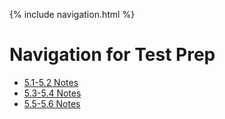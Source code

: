 {% include navigation.html %}


# Navigation for Test Prep

- [5.1-5.2 Notes](https://ad1616.github.io/ADtri3python/prepStuff/5notes12)
- [5.3-5.4 Notes](https://ad1616.github.io/ADtri3python/prepStuff/5notes34)
- [5.5-5.6 Notes](https://ad1616.github.io/ADtri3python/prepStuff/5notes56)
